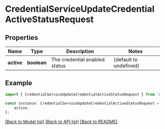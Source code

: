 # CredentialServiceUpdateCredentialActiveStatusRequest


## Properties

Name | Type | Description | Notes
------------ | ------------- | ------------- | -------------
**active** | **boolean** | The credential enabled status | [default to undefined]

## Example

```typescript
import { CredentialServiceUpdateCredentialActiveStatusRequest } from '@palisade-inc/typescript-sdk';

const instance: CredentialServiceUpdateCredentialActiveStatusRequest = {
    active,
};
```

[[Back to Model list]](../README.md#documentation-for-models) [[Back to API list]](../README.md#documentation-for-api-endpoints) [[Back to README]](../README.md)
